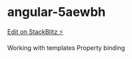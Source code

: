 # angular-5aewbh

[Edit on StackBlitz ⚡️](https://stackblitz.com/edit/angular-5aewbh)

Working with templates
Property binding
